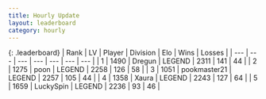 ```yaml
---
title: Hourly Update
layout: leaderboard
category: hourly
---
```


{: .leaderboard}
| Rank | LV | Player | Division | Elo | Wins | Losses |
| --- | --- | --- | --- | --- | --- | --- |
| <span data-change="0">1</span> | 1490 | <span title="ID: 337810">Dregun</span> | LEGEND | <span data-change="0">2311</span> | <span data-change="0">141</span> | <span data-change="0">44</span> |
| <span data-change="0">2</span> | 1275 | <span title="ID: 540690">poon</span> | LEGEND | <span data-change="0">2258</span> | <span data-change="0">126</span> | <span data-change="0">58</span> |
| <span data-change="1">3</span> | 1051 | <span title="ID: 652474">pookmaster21</span> | LEGEND | <span data-change="15">2257</span> | <span data-change="2">105</span> | <span data-change="0">44</span> |
| <span data-change="-1">4</span> | 1358 | <span title="ID: 200908">Xaura</span> | LEGEND | <span data-change="0">2243</span> | <span data-change="0">127</span> | <span data-change="0">64</span> |
| <span data-change="0">5</span> | 1659 | <span title="ID: 498412">LuckySpin</span> | LEGEND | <span data-change="0">2236</span> | <span data-change="0">93</span> | <span data-change="0">46</span> |